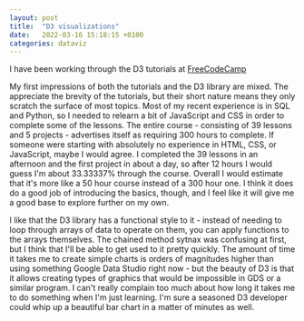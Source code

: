 ```yaml
---
layout: post
title:  "D3 visualizations"
date:   2022-03-16 15:18:15 +0100
categories: dataviz
---
```

I have been working through the D3 tutorials at [FreeCodeCamp](https://www.freecodecamp.org/learn/data-visualization/)

My first impressions of both the tutorials and the D3 library are mixed.  The appreciate the brevity of the tutorials, but their short nature means they only scratch the surface of most topics.  Most of my recent experience is in SQL and Python, so I needed to relearn a bit of JavaScript and CSS in order to complete some of the lessons.  The entire course - consisting of 39 lessons and 5 projects - advertises itself as requiring 300 hours to complete. If someone were starting with absolutely no experience in HTML, CSS, or JavaScript, maybe I would agree. I completed the 39 lessons in an afternoon and the first project in about a day, so after 12 hours I would guess I'm about 33.33337% through the course.  Overall I would estimate that it's more like a 50 hour course instead of a 300 hour one.  I think it does do a good job of introducing the basics, though, and I feel like it will give me a good base to explore further on my own.

I like that the D3 library has a functional style to it - instead of needing to loop through arrays of data to operate on them, you can apply functions to the arrays themselves.  The chained method sytnax was confusing at first, but I think that I'll be able to get used to it pretty quickly. The amount of time it takes me to create simple charts is orders of magnitudes higher than using something Google Data Studio right now - but the beauty of D3 is that it allows creating types of graphics that would be impossible in GDS or a similar program.  I can't really complain too much about how long it takes me to do something when I'm just learning.  I'm sure a seasoned D3 developer could whip up a beautiful bar chart in a matter of minutes as well. 
